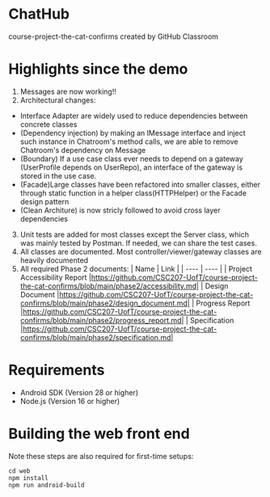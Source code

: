 # ChatHub
course-project-the-cat-confirms created by GitHub Classroom

# Highlights since the demo
1. Messages are now working!!
2. Architectural changes:
  * Interface Adapter are widely used to reduce dependencies between concrete classes
  * (Dependency injection) by making an IMessage interface and inject such instance in Chatroom's method calls, we are able to remove Chatroom's dependency on Message
  * (Boundary) If a use case class ever needs to depend on a gateway (UserProfile depends on UserRepo), an interface of the gateway is stored in the use case.
  * (Facade)Large classes have been refactored into smaller classes, either through static function in a helper class(HTTPHelper) or the Facade design pattern
  * (Clean Architure) is now stricly followed to avoid cross layer dependencies
3. Unit tests are added for most classes except the Server class, which was mainly tested by Postman. If needed, we can share the test cases. 
4. All classes are documented. Most controller/viewer/gateway classes are heavily documented
5. All required Phase 2 documents:
   | Name | Link |
   | ---- | ---- |
   | Project Accessibility Report |https://github.com/CSC207-UofT/course-project-the-cat-confirms/blob/main/phase2/accessibility.md|
   | Design Document |https://github.com/CSC207-UofT/course-project-the-cat-confirms/blob/main/phase2/design_document.md|
   | Progress Report |https://github.com/CSC207-UofT/course-project-the-cat-confirms/blob/main/phase2/progress_report.md|
   | Specification |https://github.com/CSC207-UofT/course-project-the-cat-confirms/blob/main/phase2/specification.md|

# Requirements
* Android SDK (Version 28 or higher)
* Node.js (Version 16 or higher)

# Building the web front end
Note these steps are also required for first-time setups:
```
cd web
npm install
npm run android-build
```
